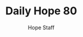 ---
image: /assets/img/daily-hope-default-artwork.png
title: Daily Hope 80
number: 80
categories:
  - Daily Hope
author: Hope Staff
notes: Daily Hope 80
embed: >-
  <iframe src="https://open.spotify.com/embed/episode/6KVGEQ5bk6y3hWO0QdE8p2?utm_source=generator" width="400px" height="102px" frameborder=“0" scrolling=“no”></iframe>
---